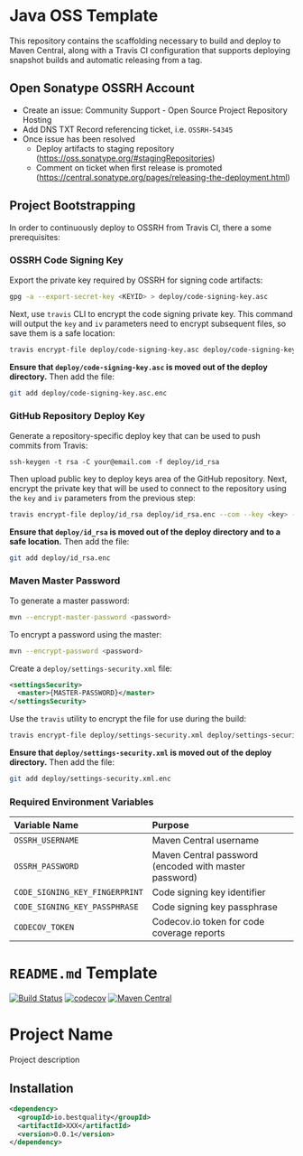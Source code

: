 # Java OSS Template
This repository contains the scaffolding necessary to build and deploy to Maven Central, 
along with a Travis CI configuration that supports deploying snapshot builds and 
automatic releasing from a tag.

## Open Sonatype OSSRH Account
* Create an issue: Community Support - Open Source Project Repository Hosting
* Add DNS TXT Record referencing ticket, i.e. `OSSRH-54345`
* Once issue has been resolved
    * Deploy artifacts to staging repository (https://oss.sonatype.org/#stagingRepositories)
    * Comment on ticket when first release is promoted (https://central.sonatype.org/pages/releasing-the-deployment.html)  

## Project Bootstrapping
In order to continuously deploy to OSSRH from Travis CI, there a some prerequisites:

### OSSRH Code Signing Key 

Export the private key required by OSSRH for signing code artifacts:

```sh
gpg -a --export-secret-key <KEYID> > deploy/code-signing-key.asc
```

Next, use `travis` CLI to encrypt the code signing private key. This command will output the `key` and `iv`
parameters need to encrypt subsequent files, so save them is a safe location:

```sh
travis encrypt-file deploy/code-signing-key.asc deploy/code-signing-key.asc.enc --com --print-key
```

**Ensure that `deploy/code-signing-key.asc` is moved out of the deploy directory.** Then add the
file:
```sh
git add deploy/code-signing-key.asc.enc
```

### GitHub Repository Deploy Key
Generate a repository-specific deploy key that can be used to push commits from Travis:

```ssh
ssh-keygen -t rsa -C your@email.com -f deploy/id_rsa
```

Then upload public key to deploy keys area of the GitHub repository. Next, encrypt the 
private key that will be used to connect to the repository using the `key` and `iv` 
parameters from the previous step:

```sh
travis encrypt-file deploy/id_rsa deploy/id_rsa.enc --com --key <key> --iv <iv>
```

**Ensure that `deploy/id_rsa` is moved out of the deploy directory and to a safe location.** Then add the file:
```sh
git add deploy/id_rsa.enc
```

### Maven Master Password
To generate a master password:
```sh
mvn --encrypt-master-password <password>
```

To encrypt a password using the master:
```sh
mvn --encrypt-password <password>
```

Create a `deploy/settings-security.xml` file:
```xml
<settingsSecurity>
  <master>{MASTER-PASSWORD}</master>
</settingsSecurity>
```

Use the `travis` utility to encrypt the file for use during the build:
```sh
travis encrypt-file deploy/settings-security.xml deploy/settings-security.xml.enc --com --key <key> --iv <iv>
```

**Ensure that `deploy/settings-security.xml` is moved out of the deploy directory.** Then add the file:
```sh
git add deploy/settings-security.xml.enc
```

### Required Environment Variables
|Variable Name|Purpose|
|:------------|:------|
| `OSSRH_USERNAME`| Maven Central username |
| `OSSRH_PASSWORD`| Maven Central password (encoded with master password) |
| `CODE_SIGNING_KEY_FINGERPRINT`| Code signing key identifier |
| `CODE_SIGNING_KEY_PASSPHRASE`| Code signing key passphrase |
| `CODECOV_TOKEN`| Codecov.io token for code coverage reports |

# `README.md` Template
[![Build Status](https://img.shields.io/travis/ruffkat/XXX/master?color=green)](https://travis-ci.com/ruffkat/XXX)
[![codecov](https://codecov.io/gh/ruffkat/XXX/branch/master/graph/badge.svg)](https://codecov.io/gh/ruffkat/XXX)
[![Maven Central](https://img.shields.io/maven-central/v/io.bestquality/XXX.svg?color=green&label=maven%20central)](https://search.maven.org/search?q=g:io.bestquality%20AND%20a:XXX)

# Project Name
Project description

## Installation
```xml
<dependency>
  <groupId>io.bestquality</groupId>
  <artifactId>XXX</artifactId>
  <version>0.0.1</version>
</dependency>
```